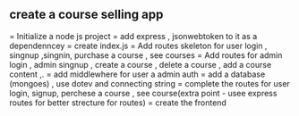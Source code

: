 ## create a course selling app
= Initialize a node js project
= add express , jsonwebtoken to it as a dependenncey 
= create  index.js
= Add routes skeleton for user login , singnup ,singnin, purchase a course , see courses
= Add routes for admin login , admin singnup , create a course , delete a course , add  a course content ,.
= add middlewhere for user a admin auth 
= add a database (mongoes) , use dotev and connecting string
= complete the routes for user login, signup, perchese a course , see course(extra point - usee express routes for better strecture for routes)
= create the frontend


 

















